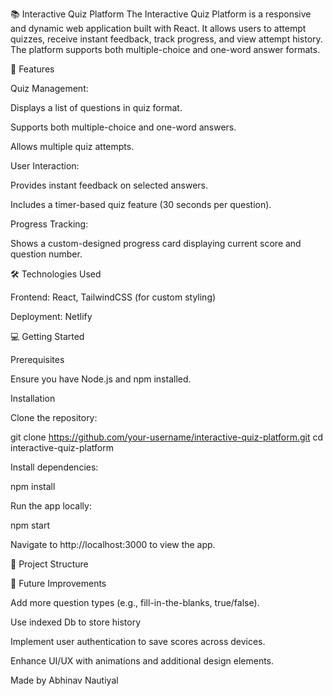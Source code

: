 📚 Interactive Quiz Platform
The Interactive Quiz Platform is a responsive and dynamic web application built with React. It allows users to attempt quizzes, receive instant feedback, track progress, and view attempt history. The platform supports both multiple-choice and one-word answer formats.

🚀 Features

Quiz Management:

Displays a list of questions in quiz format.

Supports both multiple-choice and one-word answers.

Allows multiple quiz attempts.

User Interaction:

Provides instant feedback on selected answers.

Includes a timer-based quiz feature (30 seconds per question).

Progress Tracking:

Shows a custom-designed progress card displaying current score and question number.


🛠️ Technologies Used

Frontend: React, TailwindCSS (for custom styling)


Deployment: Netlify

💻 Getting Started

Prerequisites

Ensure you have Node.js and npm installed.

Installation

Clone the repository:

git clone https://github.com/your-username/interactive-quiz-platform.git
cd interactive-quiz-platform

Install dependencies:

npm install

Run the app locally:

npm start

Navigate to http://localhost:3000 to view the app.


📂 Project Structure


🎯 Future Improvements

Add more question types (e.g., fill-in-the-blanks, true/false).

Use indexed Db to store history

Implement user authentication to save scores across devices.

Enhance UI/UX with animations and additional design elements.



Made by Abhinav Nautiyal